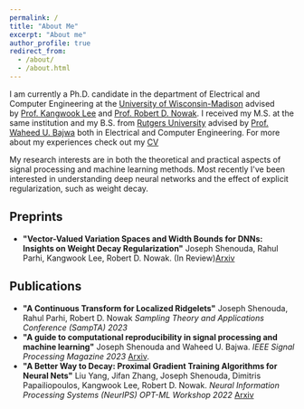 ```yaml
---
permalink: /
title: "About Me"
excerpt: "About me"
author_profile: true
redirect_from: 
  - /about/
  - /about.html
---
```


I am currently a Ph.D. candidate in the department of Electrical and Computer Engineering at the [University of Wisconsin-Madison](https://www.wisc.edu/) advised by [Prof. Kangwook Lee](https://kangwooklee.com/) and [Prof. Robert D. Nowak](https://nowak.ece.wisc.edu/). I received my M.S. at the same institution and my B.S. from [Rutgers University](https://www.rutgers.edu/) advised by [Prof. Waheed U. Bajwa](http://www.inspirelab.us/people/) both in Electrical and Computer Engineering. For more about my experiences check out my [CV](/files/Shenouda_Joseph_CV.pdf)

My research interests are in both the theoretical and practical aspects of
signal processing and machine learning methods. Most recently I've been
interested in understanding deep neural networks and the effect of explicit
regularization, such as weight decay.

## Preprints
- **"Vector-Valued Variation Spaces and Width Bounds for DNNs: Insights on Weight Decay Regularization"**
Joseph Shenouda, Rahul Parhi, Kangwook Lee, Robert D. Nowak.
(In Review)[Arxiv](https://arxiv.org/abs/2305.16534)
## Publications
- **"A Continuous Transform for Localized Ridgelets"**
Joseph Shenouda, Rahul Parhi, Robert D. Nowak
*Sampling Theory and Applications Conference (SampTA) 2023*
-  **"A guide to computational reproducibility in signal processing and machine learning"** 
Joseph Shenouda and Waheed U. Bajwa.
*IEEE Signal Processing Magazine 2023* [Arxiv](https://arxiv.org/abs/2108.12383).
- **"A Better Way to Decay: Proximal Gradient Training
  Algorithms for Neural Nets"** 
  Liu Yang, Jifan Zhang, Joseph Shenouda, Dimitris Papailiopoulos, Kangwook Lee, Robert D. Nowak.
  *Neural Information Processing Systems (NeurIPS) OPT-ML Workshop 2022* [Arxiv](https://arxiv.org/abs/2210.03069)

 

